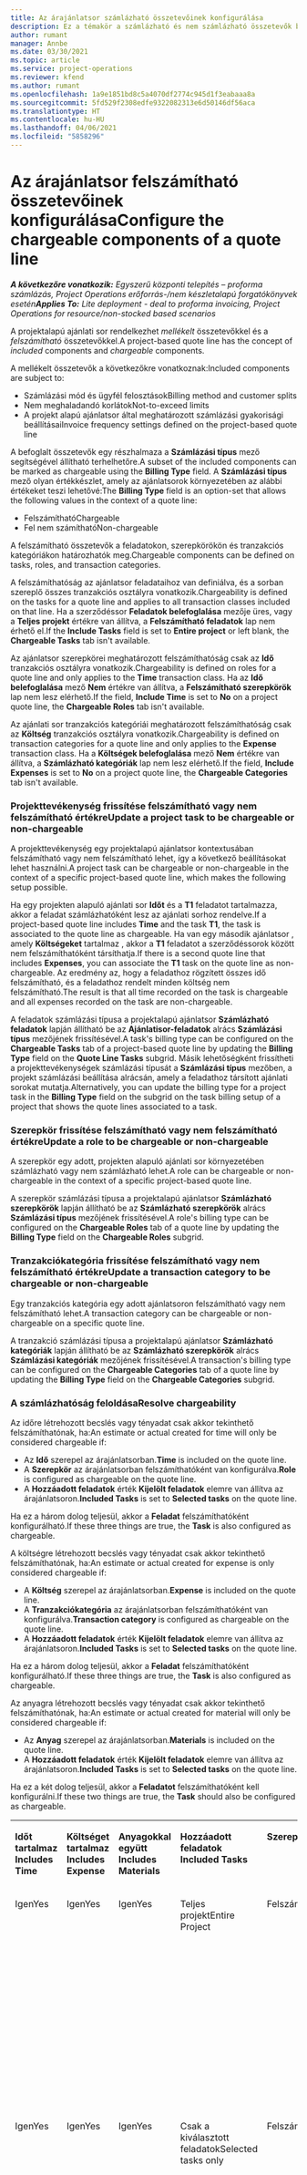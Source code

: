 ```yaml
---
title: Az árajánlatsor számlázható összetevőinek konfigurálása
description: Ez a témakör a számlázható és nem számlázható összetevők beállításával kapcsolatban tartalmaz tájékoztatást a projekt alapú árajánlatok soraiban.
author: rumant
manager: Annbe
ms.date: 03/30/2021
ms.topic: article
ms.service: project-operations
ms.reviewer: kfend
ms.author: rumant
ms.openlocfilehash: 1a9e1851bd8c5a4070df2774c945d1f3eabaaa8a
ms.sourcegitcommit: 5fd529f2308edfe9322082313e6d50146df56aca
ms.translationtype: HT
ms.contentlocale: hu-HU
ms.lasthandoff: 04/06/2021
ms.locfileid: "5858296"
---
```

# <a name="configure-the-chargeable-components-of-a-quote-line"></a><span data-ttu-id="4e276-103">Az árajánlatsor felszámítható összetevőinek konfigurálása</span><span class="sxs-lookup"><span data-stu-id="4e276-103">Configure the chargeable components of a quote line</span></span> 

<span data-ttu-id="4e276-104">_**A következőre vonatkozik:** Egyszerű központi telepítés – proforma számlázás, Project Operations erőforrás-/nem készletalapú forgatókönyvek esetén_</span><span class="sxs-lookup"><span data-stu-id="4e276-104">_**Applies To:** Lite deployment - deal to proforma invoicing, Project Operations for resource/non-stocked based scenarios_</span></span>

<span data-ttu-id="4e276-105">A projektalapú ajánlati sor rendelkezhet *mellékelt* összetevőkkel és a *felszámítható* összetevőkkel.</span><span class="sxs-lookup"><span data-stu-id="4e276-105">A project-based quote line has the concept of *included* components and *chargeable* components.</span></span>

<span data-ttu-id="4e276-106">A mellékelt összetevők a következőkre vonatkoznak:</span><span class="sxs-lookup"><span data-stu-id="4e276-106">Included components are subject to:</span></span>

  - <span data-ttu-id="4e276-107">Számlázási mód és ügyfél felosztások</span><span class="sxs-lookup"><span data-stu-id="4e276-107">Billing method and customer splits</span></span>
  - <span data-ttu-id="4e276-108">Nem meghaladandó korlátok</span><span class="sxs-lookup"><span data-stu-id="4e276-108">Not-to-exceed limits</span></span> 
  - <span data-ttu-id="4e276-109">A projekt alapú ajánlatsor által meghatározott számlázási gyakorisági beállításai</span><span class="sxs-lookup"><span data-stu-id="4e276-109">Invoice frequency settings defined on the project-based quote line</span></span>

<span data-ttu-id="4e276-110">A befoglalt összetevők egy részhalmaza a **Számlázási típus** mező segítségével állítható terhelhetőre.</span><span class="sxs-lookup"><span data-stu-id="4e276-110">A subset of the included components can be marked as chargeable using the **Billing Type** field.</span></span> <span data-ttu-id="4e276-111">A **Számlázási típus** mező olyan értékkészlet, amely az ajánlatsorok környezetében az alábbi értékeket teszi lehetővé:</span><span class="sxs-lookup"><span data-stu-id="4e276-111">The **Billing Type** field is an option-set that allows the following values in the context of a quote line:</span></span>

  - <span data-ttu-id="4e276-112">Felszámítható</span><span class="sxs-lookup"><span data-stu-id="4e276-112">Chargeable</span></span>
  - <span data-ttu-id="4e276-113">Fel nem számítható</span><span class="sxs-lookup"><span data-stu-id="4e276-113">Non-chargeable</span></span>

<span data-ttu-id="4e276-114">A felszámítható összetevők a feladatokon, szerepkörökön és tranzakciós kategóriákon határozhatók meg.</span><span class="sxs-lookup"><span data-stu-id="4e276-114">Chargeable components can be defined on tasks, roles, and transaction categories.</span></span>

<span data-ttu-id="4e276-115">A felszámíthatóság az ajánlatsor feladataihoz van definiálva, és a sorban szereplő összes tranzakciós osztályra vonatkozik.</span><span class="sxs-lookup"><span data-stu-id="4e276-115">Chargeability is defined on the tasks for a quote line and applies to all transaction classes included on that line.</span></span> <span data-ttu-id="4e276-116">Ha a szerződéssor **Feladatok belefoglalása** mezője üres, vagy a **Teljes projekt** értékre van állítva, a **Felszámítható feladatok** lap nem érhető el.</span><span class="sxs-lookup"><span data-stu-id="4e276-116">If the **Include Tasks** field is set to **Entire project** or left blank, the **Chargeable Tasks** tab isn't available.</span></span>

<span data-ttu-id="4e276-117">Az ajánlatsor szerepkörei meghatározott felszámíthatóság csak az **Idő** tranzakciós osztályra vonatkozik.</span><span class="sxs-lookup"><span data-stu-id="4e276-117">Chargeability is defined on roles for a quote line and only applies to the **Time** transaction class.</span></span> <span data-ttu-id="4e276-118">Ha az **Idő belefoglalása** mező **Nem** értékre van állítva, a **Felszámítható szerepkörök** lap nem lesz elérhető.</span><span class="sxs-lookup"><span data-stu-id="4e276-118">If the field, **Include Time** is set to **No** on a project quote line, the **Chargeable Roles** tab isn't available.</span></span>

<span data-ttu-id="4e276-119">Az ajánlati sor tranzakciós kategóriái meghatározott felszámíthatóság csak az **Költség** tranzakciós osztályra vonatkozik.</span><span class="sxs-lookup"><span data-stu-id="4e276-119">Chargeability is defined on transaction categories for a  quote line and only applies to the **Expense** transaction class.</span></span> <span data-ttu-id="4e276-120">Ha a **Költségek belefoglalása** mező **Nem** értékre van állítva, a **Számlázható kategóriák** lap nem lesz elérhető.</span><span class="sxs-lookup"><span data-stu-id="4e276-120">If the field, **Include Expenses** is set to **No** on a project quote line, the **Chargeable Categories** tab isn't available.</span></span>

### <a name="update-a-project-task-to-be-chargeable-or-non-chargeable"></a><span data-ttu-id="4e276-121">Projekttevékenység frissítése felszámítható vagy nem felszámítható értékre</span><span class="sxs-lookup"><span data-stu-id="4e276-121">Update a project task to be chargeable or non-chargeable</span></span>

<span data-ttu-id="4e276-122">A projekttevékenység egy projektalapú ajánlatsor kontextusában felszámítható vagy nem felszámítható lehet, így a következő beállításokat lehet használni.</span><span class="sxs-lookup"><span data-stu-id="4e276-122">A project task can be chargeable or non-chargeable in the context of a specific project-based quote line, which makes the following setup possible.</span></span>

<span data-ttu-id="4e276-123">Ha egy projekten alapuló ajánlati sor **Időt** és a **T1** feladatot tartalmazza, akkor a feladat számlázhatóként lesz az ajánlati sorhoz rendelve.</span><span class="sxs-lookup"><span data-stu-id="4e276-123">If a project-based quote line includes **Time** and the task **T1**, the task is associated to the quote line as chargeable.</span></span> <span data-ttu-id="4e276-124">Ha van egy második ajánlatsor , amely **Költségeket** tartalmaz , akkor a **T1** feladatot a szerződéssorok között nem felszámíthatóként társíthatja.</span><span class="sxs-lookup"><span data-stu-id="4e276-124">If there is a second quote line that includes **Expenses**, you can associate the **T1** task on the quote line as non-chargeable.</span></span> <span data-ttu-id="4e276-125">Az eredmény az, hogy a feladathoz rögzített összes idő felszámítható, és a feladathoz rendelt minden költség nem felszámítható.</span><span class="sxs-lookup"><span data-stu-id="4e276-125">The result is that all time recorded on the task is chargeable and all expenses recorded on the task are non-chargeable.</span></span>

<span data-ttu-id="4e276-126">A feladatok számlázási típusa a projektalapú ajánlatsor **Számlázható feladatok** lapján állítható be az **Ajánlatisor-feladatok** alrács **Számlázási típus** mezőjének frissítésével.</span><span class="sxs-lookup"><span data-stu-id="4e276-126">A task's billing type can be configured on the **Chargeable Tasks** tab of a project-based quote line by updating the **Billing Type** field on the **Quote Line Tasks** subgrid.</span></span> <span data-ttu-id="4e276-127">Másik lehetőségként frissítheti a projekttevékenységek számlázási típusát a **Számlázási típus** mezőben, a projekt számlázási beállítása alrácsán, amely a feladathoz társított ajánlati sorokat mutatja.</span><span class="sxs-lookup"><span data-stu-id="4e276-127">Alternatively, you can update the billing type for a project task in the **Billing Type** field on the subgrid on the task billing setup of a project that shows the quote lines associated to a task.</span></span>

### <a name="update-a-role-to-be-chargeable-or-non-chargeable"></a><span data-ttu-id="4e276-128">Szerepkör frissítése felszámítható vagy nem felszámítható értékre</span><span class="sxs-lookup"><span data-stu-id="4e276-128">Update a role to be chargeable or non-chargeable</span></span>

<span data-ttu-id="4e276-129">A szerepkör egy adott, projekten alapuló ajánlati sor környezetében számlázható vagy nem számlázható lehet.</span><span class="sxs-lookup"><span data-stu-id="4e276-129">A role can be chargeable or non-chargeable in the context of a specific project-based quote line.</span></span>

<span data-ttu-id="4e276-130">A szerepkör számlázási típusa a projektalapú ajánlatsor **Számlázható szerepkörök** lapján állítható be az **Számlázható szerepkörök** alrács **Számlázási típus** mezőjének frissítésével.</span><span class="sxs-lookup"><span data-stu-id="4e276-130">A role's billing type can be configured on the **Chargeable Roles** tab of a quote line by updating the **Billing Type** field on the **Chargeable Roles** subgrid.</span></span>

### <a name="update-a-transaction-category-to-be-chargeable-or-non-chargeable"></a><span data-ttu-id="4e276-131">Tranzakciókategória frissítése felszámítható vagy nem felszámítható értékre</span><span class="sxs-lookup"><span data-stu-id="4e276-131">Update a transaction category to be chargeable or non-chargeable</span></span>

<span data-ttu-id="4e276-132">Egy tranzakciós kategória egy adott ajánlatsoron felszámítható vagy nem felszámítható lehet.</span><span class="sxs-lookup"><span data-stu-id="4e276-132">A transaction category can be chargeable or non-chargeable on a specific quote line.</span></span>

<span data-ttu-id="4e276-133">A tranzakció számlázási típusa a projektalapú ajánlatsor **Számlázható kategóriák** lapján állítható be az **Számlázható szerepkörök** alrács **Számlázási kategóriák** mezőjének frissítésével.</span><span class="sxs-lookup"><span data-stu-id="4e276-133">A transaction's billing type can be configured on the **Chargeable Categories** tab of a quote line by updating the **Billing Type** field on the **Chargeable Categories** subgrid.</span></span>

### <a name="resolve-chargeability"></a><span data-ttu-id="4e276-134">A számlázhatóság feloldása</span><span class="sxs-lookup"><span data-stu-id="4e276-134">Resolve chargeability</span></span>
<span data-ttu-id="4e276-135">Az időre létrehozott becslés vagy tényadat csak akkor tekinthető felszámíthatónak, ha:</span><span class="sxs-lookup"><span data-stu-id="4e276-135">An estimate or actual created for time will only be considered chargeable if:</span></span>

   - <span data-ttu-id="4e276-136">Az **Idő** szerepel az árajánlatsorban.</span><span class="sxs-lookup"><span data-stu-id="4e276-136">**Time** is included on the quote line.</span></span>
   - <span data-ttu-id="4e276-137">A **Szerepkör** az árajánlatsorban felszámíthatóként van konfigurálva.</span><span class="sxs-lookup"><span data-stu-id="4e276-137">**Role** is configured as chargeable on the quote line.</span></span>
   - <span data-ttu-id="4e276-138">A **Hozzáadott feladatok** érték **Kijelölt feladatok** elemre van állítva az árajánlatsoron.</span><span class="sxs-lookup"><span data-stu-id="4e276-138">**Included Tasks** is set to **Selected tasks** on the quote line.</span></span> 

<span data-ttu-id="4e276-139">Ha ez a három dolog teljesül, akkor a **Feladat** felszámíthatóként konfigurálható.</span><span class="sxs-lookup"><span data-stu-id="4e276-139">If these three things are true, the **Task** is also configured as chargeable.</span></span> 

<span data-ttu-id="4e276-140">A költségre létrehozott becslés vagy tényadat csak akkor tekinthető felszámíthatónak, ha:</span><span class="sxs-lookup"><span data-stu-id="4e276-140">An estimate or actual created for expense is only considered chargeable if:</span></span> 

   - <span data-ttu-id="4e276-141">A **Költség** szerepel az árajánlatsorban.</span><span class="sxs-lookup"><span data-stu-id="4e276-141">**Expense** is included on the quote line.</span></span>
   - <span data-ttu-id="4e276-142">A **Tranzakciókategória** az árajánlatsorban felszámíthatóként van konfigurálva.</span><span class="sxs-lookup"><span data-stu-id="4e276-142">**Transaction category** is configured as chargeable on the quote line.</span></span>
   - <span data-ttu-id="4e276-143">A **Hozzáadott feladatok** érték **Kijelölt feladatok** elemre van állítva az árajánlatsoron.</span><span class="sxs-lookup"><span data-stu-id="4e276-143">**Included Tasks** is set to **Selected tasks** on the quote line.</span></span>

<span data-ttu-id="4e276-144">Ha ez a három dolog teljesül, akkor a **Feladat** felszámíthatóként konfigurálható.</span><span class="sxs-lookup"><span data-stu-id="4e276-144">If these three things are true, the **Task** is also configured as chargeable.</span></span> 

<span data-ttu-id="4e276-145">Az anyagra létrehozott becslés vagy tényadat csak akkor tekinthető felszámíthatónak, ha:</span><span class="sxs-lookup"><span data-stu-id="4e276-145">An estimate or actual created for material will only be considered chargeable if:</span></span>

   - <span data-ttu-id="4e276-146">Az **Anyag** szerepel az árajánlatsorban.</span><span class="sxs-lookup"><span data-stu-id="4e276-146">**Materials** is included on the quote line.</span></span>
   - <span data-ttu-id="4e276-147">A **Hozzáadott feladatok** érték **Kijelölt feladatok** elemre van állítva az árajánlatsoron.</span><span class="sxs-lookup"><span data-stu-id="4e276-147">**Included Tasks** is set to **Selected tasks** on the quote line.</span></span>

<span data-ttu-id="4e276-148">Ha ez a két dolog teljesül, akkor a **Feladatot** felszámíthatóként kell konfigurálni.</span><span class="sxs-lookup"><span data-stu-id="4e276-148">If these two things are true, the **Task** should also be configured as chargeable.</span></span> 


<table border="0" cellspacing="0" cellpadding="0">
    <tbody>
        <tr>
            <td width="70" valign="top">
                <p><span data-ttu-id="4e276-149">
                    <strong>Időt tartalmaz</strong>
                </span><span class="sxs-lookup"><span data-stu-id="4e276-149">
                    <strong>Includes Time</strong>
                </span></span></p>
            </td>
            <td width="78" valign="top">
                <p><span data-ttu-id="4e276-150">
                    <strong>Költséget tartalmaz</strong>
                    <strong></strong>
                </span><span class="sxs-lookup"><span data-stu-id="4e276-150">
                    <strong>Includes Expense</strong>
                    <strong></strong>
                </span></span></p>
            </td>
            <td width="63" valign="top">
                <p><span data-ttu-id="4e276-151">
                    <strong>Anyagokkal együtt</strong>
                    <strong></strong>
                </span><span class="sxs-lookup"><span data-stu-id="4e276-151">
                    <strong>Includes Materials</strong>
                    <strong></strong>
                </span></span></p>
            </td>
            <td width="75" valign="top">
                <p><span data-ttu-id="4e276-152">
                    <strong>Hozzáadott feladatok</strong>
                    <strong></strong>
                </span><span class="sxs-lookup"><span data-stu-id="4e276-152">
                    <strong>Included Tasks</strong>
                    <strong></strong>
                </span></span></p>
            </td>
            <td width="65" valign="top">
                <p><span data-ttu-id="4e276-153">
                    <strong>Szerepkör</strong>
                    <strong></strong>
                </span><span class="sxs-lookup"><span data-stu-id="4e276-153">
                    <strong>Role</strong>
                    <strong></strong>
                </span></span></p>
            </td>
            <td width="70" valign="top">
                <p><span data-ttu-id="4e276-154">
                    <strong>Kategória</strong>
                    <strong></strong>
                </span><span class="sxs-lookup"><span data-stu-id="4e276-154">
                    <strong>Category</strong>
                    <strong></strong>
                </span></span></p>
            </td>
            <td width="65" valign="top">
                <p><span data-ttu-id="4e276-155">
                    <strong>Feladatok</strong>
                    <strong></strong>
                </span><span class="sxs-lookup"><span data-stu-id="4e276-155">
                    <strong>Task</strong>
                    <strong></strong>
                </span></span></p>
            </td>
            <td width="350" valign="top">
                <p><span data-ttu-id="4e276-156">
                    <strong>Felszámolhatósági hatás</strong>
                </span><span class="sxs-lookup"><span data-stu-id="4e276-156">
                    <strong>Chargeability impact</strong>
                </span></span></p>
            </td>
        </tr>
        <tr>
            <td width="70" valign="top">
                <p>
<span data-ttu-id="4e276-157">Igen</span><span class="sxs-lookup"><span data-stu-id="4e276-157">Yes</span></span> </p>
            </td>
            <td width="78" valign="top">
                <p>
<span data-ttu-id="4e276-158">Igen</span><span class="sxs-lookup"><span data-stu-id="4e276-158">Yes</span></span> </p>
            </td>
            <td width="63" valign="top">
                <p>
<span data-ttu-id="4e276-159">Igen</span><span class="sxs-lookup"><span data-stu-id="4e276-159">Yes</span></span> </p>
            </td>
            <td width="75" valign="top">
                <p>
<span data-ttu-id="4e276-160">Teljes projekt</span><span class="sxs-lookup"><span data-stu-id="4e276-160">Entire Project</span></span> </p>
            </td>
            <td width="65" valign="top">
                <p>
<span data-ttu-id="4e276-161">Felszámítható</span><span class="sxs-lookup"><span data-stu-id="4e276-161">Chargeable</span></span> </p>
            </td>
            <td width="70" valign="top">
                <p>
<span data-ttu-id="4e276-162">Felszámítható</span><span class="sxs-lookup"><span data-stu-id="4e276-162">Chargeable</span></span> </p>
            </td>
            <td width="65" valign="top">
                <p>
<span data-ttu-id="4e276-163">Nem állítható be</span><span class="sxs-lookup"><span data-stu-id="4e276-163">Cannot be set</span></span> </p>
            </td>
            <td width="350" valign="top">
                <p>
<span data-ttu-id="4e276-164">Számlázás egy tényleges Időhöz: Számlázható</span><span class="sxs-lookup"><span data-stu-id="4e276-164">Billing on a time actual: Chargeable</span></span> </p>
                <p>
<span data-ttu-id="4e276-165">Számlázás típusa egy tényleges kiadáshoz: Számlázható</span><span class="sxs-lookup"><span data-stu-id="4e276-165">Billing type on expense actual: Chargeable</span></span> </p>
                <p>
<span data-ttu-id="4e276-166">Számlázási típus a tényanyagon: Felszámítható</span><span class="sxs-lookup"><span data-stu-id="4e276-166">Billing type on material actual: Chargeable</span></span> </p>
            </td>
        </tr>
        <tr>
            <td width="70" valign="top">
                <p>
<span data-ttu-id="4e276-167">Igen</span><span class="sxs-lookup"><span data-stu-id="4e276-167">Yes</span></span> </p>
            </td>
            <td width="78" valign="top">
                <p>
<span data-ttu-id="4e276-168">Igen</span><span class="sxs-lookup"><span data-stu-id="4e276-168">Yes</span></span> </p>
            </td>
            <td width="63" valign="top">
                <p>
<span data-ttu-id="4e276-169">Igen</span><span class="sxs-lookup"><span data-stu-id="4e276-169">Yes</span></span> </p>
            </td>
            <td width="75" valign="top">
                <p>
<span data-ttu-id="4e276-170">Csak a kiválasztott feladatok</span><span class="sxs-lookup"><span data-stu-id="4e276-170">Selected tasks only</span></span> </p>
            </td>
            <td width="65" valign="top">
                <p>
<span data-ttu-id="4e276-171">Felszámítható</span><span class="sxs-lookup"><span data-stu-id="4e276-171">Chargeable</span></span> </p>
            </td>
            <td width="70" valign="top">
                <p>
<span data-ttu-id="4e276-172">Felszámítható</span><span class="sxs-lookup"><span data-stu-id="4e276-172">Chargeable</span></span> </p>
            </td>
            <td width="65" valign="top">
                <p>
<span data-ttu-id="4e276-173">Felszámítható</span><span class="sxs-lookup"><span data-stu-id="4e276-173">Chargeable</span></span> </p>
            </td>
            <td width="350" valign="top">
                <p>
<span data-ttu-id="4e276-174">Számlázás egy tényleges Időhöz: Számlázható</span><span class="sxs-lookup"><span data-stu-id="4e276-174">Billing on a time actual: Chargeable</span></span> </p>
                <p>
<span data-ttu-id="4e276-175">Számlázás típusa egy tényleges kiadáshoz: Számlázható</span><span class="sxs-lookup"><span data-stu-id="4e276-175">Billing type on expense actual: Chargeable</span></span> </p>
                <p>
<span data-ttu-id="4e276-176">Számlázási típus a tényanyagon: Felszámítható</span><span class="sxs-lookup"><span data-stu-id="4e276-176">Billing type on material actual: Chargeable</span></span> </p>
            </td>
        </tr>
        <tr>
            <td width="70" valign="top">
                <p>
<span data-ttu-id="4e276-177">Igen</span><span class="sxs-lookup"><span data-stu-id="4e276-177">Yes</span></span> </p>
            </td>
            <td width="78" valign="top">
                <p>
<span data-ttu-id="4e276-178">Igen</span><span class="sxs-lookup"><span data-stu-id="4e276-178">Yes</span></span> </p>
            </td>
            <td width="63" valign="top">
                <p>
<span data-ttu-id="4e276-179">Igen</span><span class="sxs-lookup"><span data-stu-id="4e276-179">Yes</span></span> </p>
            </td>
            <td width="75" valign="top">
                <p>
<span data-ttu-id="4e276-180">Csak a kiválasztott feladatok</span><span class="sxs-lookup"><span data-stu-id="4e276-180">Selected tasks only</span></span> </p>
            </td>
            <td width="65" valign="top">
                <p><span data-ttu-id="4e276-181">
                    <strong>Nem számítható</strong>
                </span><span class="sxs-lookup"><span data-stu-id="4e276-181">
                    <strong>Non - Chargeable</strong>
                </span></span></p>
            </td>
            <td width="70" valign="top">
                <p>
<span data-ttu-id="4e276-182">Felszámítható</span><span class="sxs-lookup"><span data-stu-id="4e276-182">Chargeable</span></span> </p>
            </td>
            <td width="65" valign="top">
                <p>
<span data-ttu-id="4e276-183">Felszámítható</span><span class="sxs-lookup"><span data-stu-id="4e276-183">Chargeable</span></span> </p>
            </td>
            <td width="350" valign="top">
                <p>
<span data-ttu-id="4e276-184">Számlázás egy tényleges Időhöz: <strong>Fel nem számítható</strong>
                </span><span class="sxs-lookup"><span data-stu-id="4e276-184">Billing on a time actual: <strong>Non-Chargeable</strong>
                </span></span></p>
                <p>
<span data-ttu-id="4e276-185">Számlázás típusa egy tényleges kiadáshoz: Számlázható</span><span class="sxs-lookup"><span data-stu-id="4e276-185">Billing type on expense actual: Chargeable</span></span> </p>
                <p>
<span data-ttu-id="4e276-186">Számlázási típus a tényanyagon: Felszámítható</span><span class="sxs-lookup"><span data-stu-id="4e276-186">Billing type on material actual: Chargeable</span></span> </p>
            </td>
        </tr>
        <tr>
            <td width="70" valign="top">
                <p>
<span data-ttu-id="4e276-187">Igen</span><span class="sxs-lookup"><span data-stu-id="4e276-187">Yes</span></span> </p>
            </td>
            <td width="78" valign="top">
                <p>
<span data-ttu-id="4e276-188">Igen</span><span class="sxs-lookup"><span data-stu-id="4e276-188">Yes</span></span> </p>
            </td>
            <td width="63" valign="top">
                <p>
<span data-ttu-id="4e276-189">Igen</span><span class="sxs-lookup"><span data-stu-id="4e276-189">Yes</span></span> </p>
            </td>
            <td width="75" valign="top">
                <p>
<span data-ttu-id="4e276-190">Csak a kiválasztott feladatok</span><span class="sxs-lookup"><span data-stu-id="4e276-190">Selected tasks only</span></span> </p>
            </td>
            <td width="65" valign="top">
                <p>
<span data-ttu-id="4e276-191">Felszámítható</span><span class="sxs-lookup"><span data-stu-id="4e276-191">Chargeable</span></span> </p>
            </td>
            <td width="70" valign="top">
                <p>
<span data-ttu-id="4e276-192">Felszámítható</span><span class="sxs-lookup"><span data-stu-id="4e276-192">Chargeable</span></span> </p>
            </td>
            <td width="65" valign="top">
                <p><span data-ttu-id="4e276-193">
                    <strong>Nem számítható</strong>
                </span><span class="sxs-lookup"><span data-stu-id="4e276-193">
                    <strong>Non-Chargeable</strong>
                </span></span></p>
            </td>
            <td width="350" valign="top">
                <p>
<span data-ttu-id="4e276-194">Számlázás egy tényleges Időhöz: <strong>Fel nem számítható</strong>
                </span><span class="sxs-lookup"><span data-stu-id="4e276-194">Billing on a time actual: <strong>Non-Chargeable</strong>
                </span></span></p>
                <p>
<span data-ttu-id="4e276-195">Számlázás típusa egy tényleges költséghez: <strong>Nem számítható</strong>
                </span><span class="sxs-lookup"><span data-stu-id="4e276-195">Billing type on expense actual: <strong>Non-Chargeable</strong>
                </span></span></p>
                <p>
<span data-ttu-id="4e276-196">Számlázás típusa egy tényleges adathoz: <strong>Nem számítható</strong>
                </span><span class="sxs-lookup"><span data-stu-id="4e276-196">Billing type on material actual: <strong>Non-Chargeable</strong>
                </span></span></p>
            </td>
        </tr>
        <tr>
            <td width="70" valign="top">
                <p>
<span data-ttu-id="4e276-197">Igen</span><span class="sxs-lookup"><span data-stu-id="4e276-197">Yes</span></span> </p>
            </td>
            <td width="78" valign="top">
                <p>
<span data-ttu-id="4e276-198">Igen</span><span class="sxs-lookup"><span data-stu-id="4e276-198">Yes</span></span> </p>
            </td>
            <td width="63" valign="top">
                <p>
<span data-ttu-id="4e276-199">Igen</span><span class="sxs-lookup"><span data-stu-id="4e276-199">Yes</span></span> </p>
            </td>
            <td width="75" valign="top">
                <p>
<span data-ttu-id="4e276-200">Csak a kiválasztott feladatok</span><span class="sxs-lookup"><span data-stu-id="4e276-200">Selected tasks only</span></span> </p>
            </td>
            <td width="65" valign="top">
                <p><span data-ttu-id="4e276-201">
                    <strong>Nem számítható</strong>
                </span><span class="sxs-lookup"><span data-stu-id="4e276-201">
                    <strong>Non-Chargeable</strong>
                </span></span></p>
            </td>
            <td width="70" valign="top">
                <p>
<span data-ttu-id="4e276-202">Felszámítható</span><span class="sxs-lookup"><span data-stu-id="4e276-202">Chargeable</span></span> </p>
            </td>
            <td width="65" valign="top">
                <p><span data-ttu-id="4e276-203">
                    <strong>Nem számítható</strong>
                </span><span class="sxs-lookup"><span data-stu-id="4e276-203">
                    <strong>Non- Chargeable</strong>
                </span></span></p>
            </td>
            <td width="350" valign="top">
                <p>
<span data-ttu-id="4e276-204">Számlázás egy tényleges Időhöz: <strong>Fel nem számítható</strong>
                </span><span class="sxs-lookup"><span data-stu-id="4e276-204">Billing on a time actual: <strong>Non-Chargeable</strong>
                </span></span></p>
                <p>
<span data-ttu-id="4e276-205">Számlázás típusa egy tényleges költséghez: <strong>Nem számítható</strong>
                </span><span class="sxs-lookup"><span data-stu-id="4e276-205">Billing type on expense actual: <strong>Non-Chargeable</strong>
                </span></span></p>
                <p>
<span data-ttu-id="4e276-206">Számlázás típusa egy tényleges adathoz: <strong> Nem számítható</strong>
                </span><span class="sxs-lookup"><span data-stu-id="4e276-206">Billing type on material actual: <strong> Non-Chargeable</strong>
                </span></span></p>
            </td>
        </tr>
        <tr>
            <td width="70" valign="top">
                <p>
<span data-ttu-id="4e276-207">Igen</span><span class="sxs-lookup"><span data-stu-id="4e276-207">Yes</span></span> </p>
            </td>
            <td width="78" valign="top">
                <p>
<span data-ttu-id="4e276-208">Igen</span><span class="sxs-lookup"><span data-stu-id="4e276-208">Yes</span></span> </p>
            </td>
            <td width="63" valign="top">
                <p>
<span data-ttu-id="4e276-209">Igen</span><span class="sxs-lookup"><span data-stu-id="4e276-209">Yes</span></span> </p>
            </td>
            <td width="75" valign="top">
                <p>
<span data-ttu-id="4e276-210">Csak a kiválasztott feladatok</span><span class="sxs-lookup"><span data-stu-id="4e276-210">Selected tasks only</span></span> </p>
            </td>
            <td width="65" valign="top">
                <p><span data-ttu-id="4e276-211">
                    <strong>Nem számítható</strong>
                </span><span class="sxs-lookup"><span data-stu-id="4e276-211">
                    <strong>Non-Chargeable</strong>
                </span></span></p>
            </td>
            <td width="70" valign="top">
                <p><span data-ttu-id="4e276-212">
                    <strong>Nem számítható</strong>
                </span><span class="sxs-lookup"><span data-stu-id="4e276-212">
                    <strong>Non-Chargeable</strong>
                </span></span></p>
            </td>
            <td width="65" valign="top">
                <p>
<span data-ttu-id="4e276-213">Felszámítható</span><span class="sxs-lookup"><span data-stu-id="4e276-213">Chargeable</span></span> </p>
            </td>
            <td width="350" valign="top">
                <p>
<span data-ttu-id="4e276-214">Számlázás egy tényleges Időhöz: <strong>Fel nem számítható</strong>
                </span><span class="sxs-lookup"><span data-stu-id="4e276-214">Billing on a time actual: <strong>Non-Chargeable</strong>
                </span></span></p>
                <p>
<span data-ttu-id="4e276-215">Számlázás típusa egy tényleges költséghez: <strong> Nem számítható</strong>
                </span><span class="sxs-lookup"><span data-stu-id="4e276-215">Billing type on expense actual: <strong> Non-Chargeable</strong>
                </span></span></p>
                <p>
<span data-ttu-id="4e276-216">Számlázási típus a tényanyagon: Felszámítható</span><span class="sxs-lookup"><span data-stu-id="4e276-216">Billing type on material actual: Chargeable</span></span> </p>
            </td>
        </tr>
        <tr>
            <td width="70" valign="top">
                <p><span data-ttu-id="4e276-217">
                    <strong>No</strong>
                </span><span class="sxs-lookup"><span data-stu-id="4e276-217">
                    <strong>No</strong>
                </span></span></p>
            </td>
            <td width="78" valign="top">
                <p>
<span data-ttu-id="4e276-218">Igen</span><span class="sxs-lookup"><span data-stu-id="4e276-218">Yes</span></span> </p>
            </td>
            <td width="63" valign="top">
                <p>
<span data-ttu-id="4e276-219">Igen</span><span class="sxs-lookup"><span data-stu-id="4e276-219">Yes</span></span> </p>
            </td>
            <td width="75" valign="top">
                <p>
<span data-ttu-id="4e276-220">Teljes projekt</span><span class="sxs-lookup"><span data-stu-id="4e276-220">Entire Project</span></span> </p>
            </td>
            <td width="65" valign="top">
                <p>
<span data-ttu-id="4e276-221">Nem állítható be</span><span class="sxs-lookup"><span data-stu-id="4e276-221">Cannot be set</span></span> </p>
            </td>
            <td width="70" valign="top">
                <p><span data-ttu-id="4e276-222">
                    <strong>Felszámítható</strong>
                </span><span class="sxs-lookup"><span data-stu-id="4e276-222">
                    <strong>Chargeable</strong>
                </span></span></p>
            </td>
            <td width="65" valign="top">
                <p>
<span data-ttu-id="4e276-223">Nem állítható be</span><span class="sxs-lookup"><span data-stu-id="4e276-223">Cannot be set</span></span> </p>
            </td>
            <td width="350" valign="top">
                <p>
<span data-ttu-id="4e276-224">Számlázás egy tényleges időhöz: <strong>Nem érhető el</strong>
                </span><span class="sxs-lookup"><span data-stu-id="4e276-224">Billing on a time actual: <strong>Not available</strong>
                </span></span></p>
                <p>
<span data-ttu-id="4e276-225">Számlázás típusa egy tényleges kiadáshoz: Számlázható</span><span class="sxs-lookup"><span data-stu-id="4e276-225">Billing type on expense actual: Chargeable</span></span> </p>
                <p>
<span data-ttu-id="4e276-226">Számlázási típus a tényanyagon: Felszámítható</span><span class="sxs-lookup"><span data-stu-id="4e276-226">Billing type on material actual: Chargeable</span></span> </p>
            </td>
        </tr>
        <tr>
            <td width="70" valign="top">
                <p><span data-ttu-id="4e276-227">
                    <strong>No</strong>
                </span><span class="sxs-lookup"><span data-stu-id="4e276-227">
                    <strong>No</strong>
                </span></span></p>
            </td>
            <td width="78" valign="top">
                <p>
<span data-ttu-id="4e276-228">Igen</span><span class="sxs-lookup"><span data-stu-id="4e276-228">Yes</span></span> </p>
            </td>
            <td width="63" valign="top">
                <p>
<span data-ttu-id="4e276-229">Igen</span><span class="sxs-lookup"><span data-stu-id="4e276-229">Yes</span></span> </p>
            </td>
            <td width="75" valign="top">
                <p>
<span data-ttu-id="4e276-230">Teljes projekt</span><span class="sxs-lookup"><span data-stu-id="4e276-230">Entire Project</span></span> </p>
            </td>
            <td width="65" valign="top">
                <p>
<span data-ttu-id="4e276-231">Nem állítható be</span><span class="sxs-lookup"><span data-stu-id="4e276-231">Cannot be set</span></span> </p>
            </td>
            <td width="70" valign="top">
                <p><span data-ttu-id="4e276-232">
                    <strong>Nem számítható</strong>
                </span><span class="sxs-lookup"><span data-stu-id="4e276-232">
                    <strong>Non-Chargeable</strong>
                </span></span></p>
            </td>
            <td width="65" valign="top">
                <p>
<span data-ttu-id="4e276-233">Nem állítható be</span><span class="sxs-lookup"><span data-stu-id="4e276-233">Cannot be set</span></span> </p>
            </td>
            <td width="350" valign="top">
                <p>
<span data-ttu-id="4e276-234">Számlázás egy tényleges időhöz: <strong>Nem érhető el</strong>
                </span><span class="sxs-lookup"><span data-stu-id="4e276-234">Billing on a time actual: <strong>Not available</strong>
                </span></span></p>
                <p>
<span data-ttu-id="4e276-235">Számlázás típusa egy tényleges költséghez: <strong> Nem számítható</strong>
                </span><span class="sxs-lookup"><span data-stu-id="4e276-235">Billing type on expense actual: <strong> Non-chargeable</strong>
                </span></span></p>
                <p>
<span data-ttu-id="4e276-236">Számlázási típus a tényanyagon: Felszámítható</span><span class="sxs-lookup"><span data-stu-id="4e276-236">Billing type on material actual: Chargeable</span></span> </p>
            </td>
        </tr>
        <tr>
            <td width="70" valign="top">
                <p>
<span data-ttu-id="4e276-237">Igen</span><span class="sxs-lookup"><span data-stu-id="4e276-237">Yes</span></span> </p>
            </td>
            <td width="78" valign="top">
                <p><span data-ttu-id="4e276-238">
                    <strong>No</strong>
                </span><span class="sxs-lookup"><span data-stu-id="4e276-238">
                    <strong>No</strong>
                </span></span></p>
            </td>
            <td width="63" valign="top">
                <p>
<span data-ttu-id="4e276-239">Igen</span><span class="sxs-lookup"><span data-stu-id="4e276-239">Yes</span></span> </p>
            </td>
            <td width="75" valign="top">
                <p>
<span data-ttu-id="4e276-240">Teljes projekt</span><span class="sxs-lookup"><span data-stu-id="4e276-240">Entire Project</span></span> </p>
            </td>
            <td width="65" valign="top">
                <p>
<span data-ttu-id="4e276-241">Felszámítható</span><span class="sxs-lookup"><span data-stu-id="4e276-241">Chargeable</span></span> </p>
            </td>
            <td width="70" valign="top">
                <p>
<span data-ttu-id="4e276-242">Nem állítható be</span><span class="sxs-lookup"><span data-stu-id="4e276-242">Cannot be set</span></span> </p>
            </td>
            <td width="65" valign="top">
                <p>
<span data-ttu-id="4e276-243">Nem állítható be</span><span class="sxs-lookup"><span data-stu-id="4e276-243">Cannot be set</span></span> </p>
            </td>
            <td width="350" valign="top">
                <p>
<span data-ttu-id="4e276-244">Számlázás egy tényleges Időhöz: Számlázható</span><span class="sxs-lookup"><span data-stu-id="4e276-244">Billing on a time actual: Chargeable</span></span> </p>
                <p>
<span data-ttu-id="4e276-245">Számlázás típusa egy tényleges költséghez: <strong>Nem érhető el</strong>
                </span><span class="sxs-lookup"><span data-stu-id="4e276-245">Billing type on expense actual:<strong> Not available</strong>
                </span></span></p>
                <p>
<span data-ttu-id="4e276-246">Számlázási típus a tényanyagon: Felszámítható</span><span class="sxs-lookup"><span data-stu-id="4e276-246">Billing type on material actual: Chargeable</span></span> </p>
            </td>
        </tr>
        <tr>
            <td width="70" valign="top">
                <p>
<span data-ttu-id="4e276-247">Igen</span><span class="sxs-lookup"><span data-stu-id="4e276-247">Yes</span></span> </p>
            </td>
            <td width="78" valign="top">
                <p><span data-ttu-id="4e276-248">
                    <strong>No</strong>
                </span><span class="sxs-lookup"><span data-stu-id="4e276-248">
                    <strong>No</strong>
                </span></span></p>
            </td>
            <td width="63" valign="top">
                <p>
<span data-ttu-id="4e276-249">Igen</span><span class="sxs-lookup"><span data-stu-id="4e276-249">Yes</span></span> </p>
            </td>
            <td width="75" valign="top">
                <p>
<span data-ttu-id="4e276-250">Teljes projekt</span><span class="sxs-lookup"><span data-stu-id="4e276-250">Entire Project</span></span> </p>
            </td>
            <td width="65" valign="top">
                <p><span data-ttu-id="4e276-251">
                    <strong>Nem számítható</strong>
                </span><span class="sxs-lookup"><span data-stu-id="4e276-251">
                    <strong>Non-Chargeable</strong>
                </span></span></p>
            </td>
            <td width="70" valign="top">
                <p>
<span data-ttu-id="4e276-252">Nem állítható be</span><span class="sxs-lookup"><span data-stu-id="4e276-252">Cannot be set</span></span> </p>
            </td>
            <td width="65" valign="top">
                <p>
<span data-ttu-id="4e276-253">Nem állítható be</span><span class="sxs-lookup"><span data-stu-id="4e276-253">Cannot be set</span></span> </p>
            </td>
            <td width="350" valign="top">
                <p>
<span data-ttu-id="4e276-254">Számlázás egy tényleges Időhöz: <strong>Fel nem számítható</strong>
                </span><span class="sxs-lookup"><span data-stu-id="4e276-254">Billing on a time actual: <strong>Non-chargeable </strong>
                </span></span></p>
                <p>
<span data-ttu-id="4e276-255">Számlázás típusa egy tényleges költséghez: <strong>Nem érhető el</strong>
                </span><span class="sxs-lookup"><span data-stu-id="4e276-255">Billing type on expense actual:<strong> Not available</strong>
                </span></span></p>
                <p>
<span data-ttu-id="4e276-256">Számlázási típus a tényanyagon: Felszámítható</span><span class="sxs-lookup"><span data-stu-id="4e276-256">Billing type on material actual: Chargeable</span></span> </p>
            </td>
        </tr>
        <tr>
            <td width="70" valign="top">
                <p>
<span data-ttu-id="4e276-257">Igen</span><span class="sxs-lookup"><span data-stu-id="4e276-257">Yes</span></span> </p>
            </td>
            <td width="78" valign="top">
                <p>
<span data-ttu-id="4e276-258">Igen</span><span class="sxs-lookup"><span data-stu-id="4e276-258">Yes</span></span> </p>
            </td>
            <td width="63" valign="top">
                <p><span data-ttu-id="4e276-259">
                    <strong>No</strong>
                </span><span class="sxs-lookup"><span data-stu-id="4e276-259">
                    <strong>No</strong>
                </span></span></p>
            </td>
            <td width="75" valign="top">
                <p>
<span data-ttu-id="4e276-260">Teljes projekt</span><span class="sxs-lookup"><span data-stu-id="4e276-260">Entire Project</span></span> </p>
            </td>
            <td width="65" valign="top">
                <p>
<span data-ttu-id="4e276-261">Felszámítható</span><span class="sxs-lookup"><span data-stu-id="4e276-261">Chargeable</span></span> </p>
            </td>
            <td width="70" valign="top">
                <p>
<span data-ttu-id="4e276-262">Felszámítható</span><span class="sxs-lookup"><span data-stu-id="4e276-262">Chargeable</span></span> </p>
            </td>
            <td width="65" valign="top">
                <p>
<span data-ttu-id="4e276-263">Nem állítható be</span><span class="sxs-lookup"><span data-stu-id="4e276-263">Cannot be set</span></span> </p>
            </td>
            <td width="350" valign="top">
                <p>
<span data-ttu-id="4e276-264">Számlázás egy tényleges Időhöz: Számlázható</span><span class="sxs-lookup"><span data-stu-id="4e276-264">Billing on a time actual: Chargeable</span></span> </p>
                <p>
<span data-ttu-id="4e276-265">Számlázás típusa egy tényleges kiadáshoz: Számlázható</span><span class="sxs-lookup"><span data-stu-id="4e276-265">Billing type on expense actual: Chargeable</span></span> </p>
                <p>
<span data-ttu-id="4e276-266">Számlázás típusa egy tényleges anyaghoz: <strong>Nem érhető el</strong>
                </span><span class="sxs-lookup"><span data-stu-id="4e276-266">Billing type on material actual: <strong> Not available</strong>
                </span></span></p>
            </td>
        </tr>
        <tr>
            <td width="70" valign="top">
                <p>
<span data-ttu-id="4e276-267">Igen</span><span class="sxs-lookup"><span data-stu-id="4e276-267">Yes</span></span> </p>
            </td>
            <td width="78" valign="top">
                <p>
<span data-ttu-id="4e276-268">Igen</span><span class="sxs-lookup"><span data-stu-id="4e276-268">Yes</span></span> </p>
            </td>
            <td width="63" valign="top">
                <p><span data-ttu-id="4e276-269">
                    <strong>No</strong>
                </span><span class="sxs-lookup"><span data-stu-id="4e276-269">
                    <strong>No</strong>
                </span></span></p>
            </td>
            <td width="75" valign="top">
                <p>
<span data-ttu-id="4e276-270">Teljes projekt</span><span class="sxs-lookup"><span data-stu-id="4e276-270">Entire Project</span></span> </p>
            </td>
            <td width="65" valign="top">
                <p><span data-ttu-id="4e276-271">
                    <strong>Nem számítható</strong>
                </span><span class="sxs-lookup"><span data-stu-id="4e276-271">
                    <strong>Non-Chargeable</strong>
                </span></span></p>
            </td>
            <td width="70" valign="top">
                <p><span data-ttu-id="4e276-272">
                    <strong>Nem számlázható</strong>
                </span><span class="sxs-lookup"><span data-stu-id="4e276-272">
                    <strong>Non-chargeable</strong>
                </span></span></p>
            </td>
            <td width="65" valign="top">
                <p>
<span data-ttu-id="4e276-273">Nem állítható be</span><span class="sxs-lookup"><span data-stu-id="4e276-273">Cannot be set</span></span> </p>
            </td>
            <td width="350" valign="top">
                <p>
<span data-ttu-id="4e276-274">Számlázás egy tényleges Időhöz: <strong>Fel nem számítható</strong>
                </span><span class="sxs-lookup"><span data-stu-id="4e276-274">Billing on a time actual: <strong>Non-chargeable </strong>
                </span></span></p>
                <p>
<span data-ttu-id="4e276-275">Számlázás típusa egy tényleges költséghez:<strong> Nem számítható </strong>
                </span><span class="sxs-lookup"><span data-stu-id="4e276-275">Billing type on expense actual:<strong> Non-chargeable </strong>
                </span></span></p>
                <p>
<span data-ttu-id="4e276-276">Számlázás típusa egy tényleges anyaghoz:<strong> Nem érhető el</strong>
                </span><span class="sxs-lookup"><span data-stu-id="4e276-276">Billing type on material actual:<strong> Not available</strong>
                </span></span></p>
            </td>
        </tr>
    </tbody>
</table>



[!INCLUDE[footer-include](../../includes/footer-banner.md)]
